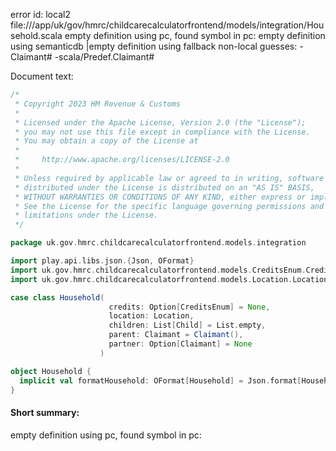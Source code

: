 error id: local2
file://<WORKSPACE>/app/uk/gov/hmrc/childcarecalculatorfrontend/models/integration/Household.scala
empty definition using pc, found symbol in pc: 
empty definition using semanticdb
|empty definition using fallback
non-local guesses:
	 -Claimant#
	 -scala/Predef.Claimant#

Document text:

```scala
/*
 * Copyright 2023 HM Revenue & Customs
 *
 * Licensed under the Apache License, Version 2.0 (the "License");
 * you may not use this file except in compliance with the License.
 * You may obtain a copy of the License at
 *
 *     http://www.apache.org/licenses/LICENSE-2.0
 *
 * Unless required by applicable law or agreed to in writing, software
 * distributed under the License is distributed on an "AS IS" BASIS,
 * WITHOUT WARRANTIES OR CONDITIONS OF ANY KIND, either express or implied.
 * See the License for the specific language governing permissions and
 * limitations under the License.
 */

package uk.gov.hmrc.childcarecalculatorfrontend.models.integration

import play.api.libs.json.{Json, OFormat}
import uk.gov.hmrc.childcarecalculatorfrontend.models.CreditsEnum.CreditsEnum
import uk.gov.hmrc.childcarecalculatorfrontend.models.Location.Location

case class Household(
                      credits: Option[CreditsEnum] = None,
                      location: Location,
                      children: List[Child] = List.empty,
                      parent: Claimant = Claimant(),
                      partner: Option[Claimant] = None
                    )

object Household {
  implicit val formatHousehold: OFormat[Household] = Json.format[Household]
}

```

#### Short summary: 

empty definition using pc, found symbol in pc: 